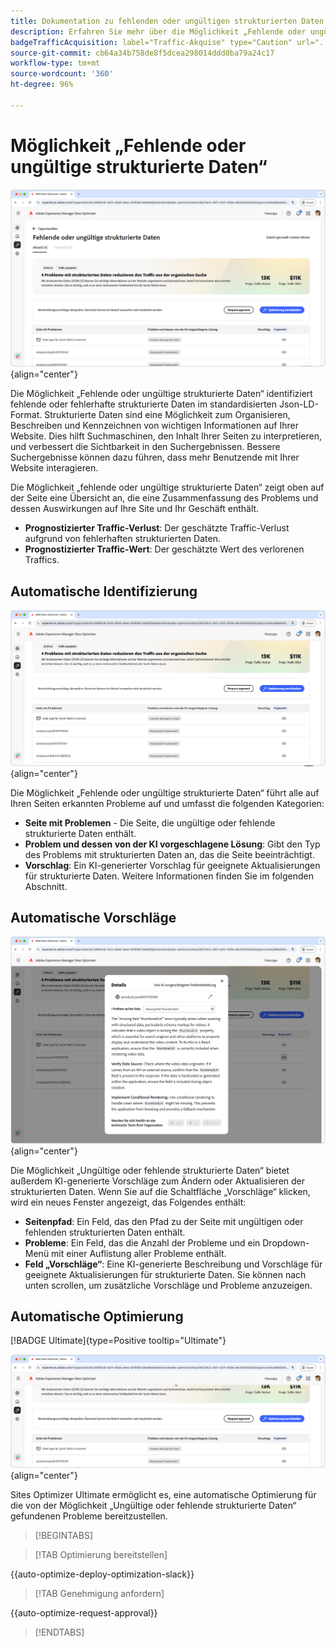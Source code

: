```yaml
---
title: Dokumentation zu fehlenden oder ungültigen strukturierten Daten
description: Erfahren Sie mehr über die Möglichkeit „Fehlende oder ungültige strukturierte Daten“ und darüber, wie Sie sie zur Verbesserung der Traffic-Akquise verwenden können.
badgeTrafficAcquisition: label="Traffic-Akquise" type="Caution" url="../../opportunity-types/traffic-acquisition.md" tooltip="Traffic-Akquise"
source-git-commit: cb64a34b758de8f5dcea298014ddd0ba79a24c17
workflow-type: tm+mt
source-wordcount: '360'
ht-degree: 96%

---
```



# Möglichkeit „Fehlende oder ungültige strukturierte Daten“

![Möglichkeit „Fehlende oder ungültige strukturierte Daten“](./assets/missing-or-invalid-structured-data/hero.png){align="center"}

Die Möglichkeit „Fehlende oder ungültige strukturierte Daten“ identifiziert fehlende oder fehlerhafte strukturierte Daten im standardisierten Json-LD-Format. Strukturierte Daten sind eine Möglichkeit zum Organisieren, Beschreiben und Kennzeichnen von wichtigen Informationen auf Ihrer Website. Dies hilft Suchmaschinen, den Inhalt Ihrer Seiten zu interpretieren, und verbessert die Sichtbarkeit in den Suchergebnissen. Bessere Suchergebnisse können dazu führen, dass mehr Benutzende mit Ihrer Website interagieren.

Die Möglichkeit „fehlende oder ungültige strukturierte Daten“ zeigt oben auf der Seite eine Übersicht an, die eine Zusammenfassung des Problems und dessen Auswirkungen auf Ihre Site und Ihr Geschäft enthält.

* **Prognostizierter Traffic-Verlust**: Der geschätzte Traffic-Verlust aufgrund von fehlerhaften strukturierten Daten.
* **Prognostizierter Traffic-Wert**: Der geschätzte Wert des verlorenen Traffics.

## Automatische Identifizierung

![Automatisches Identifizieren von fehlenden oder ungültigen strukturierten Daten](./assets/missing-or-invalid-structured-data/auto-identify.png){align="center"}

Die Möglichkeit „Fehlende oder ungültige strukturierte Daten“ führt alle auf Ihren Seiten erkannten Probleme auf und umfasst die folgenden Kategorien:

* **Seite mit Problemen** - Die Seite, die ungültige oder fehlende strukturierte Daten enthält.
* **Problem und dessen von der KI vorgeschlagene Lösung**: Gibt den Typ des Problems mit strukturierten Daten an, das die Seite beeinträchtigt.
* **Vorschlag**: Ein KI-generierter Vorschlag für geeignete Aktualisierungen für strukturierte Daten. Weitere Informationen finden Sie im folgenden Abschnitt.

## Automatische Vorschläge

![Automatische Vorschläge für fehlende oder ungültige strukturierte Daten](./assets/missing-or-invalid-structured-data/auto-suggest.png){align="center"}

Die Möglichkeit „Ungültige oder fehlende strukturierte Daten“ bietet außerdem KI-generierte Vorschläge zum Ändern oder Aktualisieren der strukturierten Daten. Wenn Sie auf die Schaltfläche „Vorschläge“ klicken, wird ein neues Fenster angezeigt, das Folgendes enthält:

* **Seitenpfad**: Ein Feld, das den Pfad zu der Seite mit ungültigen oder fehlenden strukturierten Daten enthält.
* **Probleme**: Ein Feld, das die Anzahl der Probleme und ein Dropdown-Menü mit einer Auflistung aller Probleme enthält.
* **Feld „Vorschläge“**: Eine KI-generierte Beschreibung und Vorschläge für geeignete Aktualisierungen für strukturierte Daten. Sie können nach unten scrollen, um zusätzliche Vorschläge und Probleme anzuzeigen.

## Automatische Optimierung

[!BADGE Ultimate]{type=Positive tooltip="Ultimate"}

![Automatisches Optimieren fehlender oder ungültiger strukturierter Daten](./assets/missing-or-invalid-structured-data/auto-optimize.png){align="center"}

Sites Optimizer Ultimate ermöglicht es, eine automatische Optimierung für die von der Möglichkeit „Ungültige oder fehlende strukturierte Daten“ gefundenen Probleme bereitzustellen. <!--- TBD-need more in-depth and opportunity specific information here. What does the auto-optimization do?-->

>[!BEGINTABS]

>[!TAB Optimierung bereitstellen]

{{auto-optimize-deploy-optimization-slack}}

>[!TAB Genehmigung anfordern]

{{auto-optimize-request-approval}}

>[!ENDTABS]
